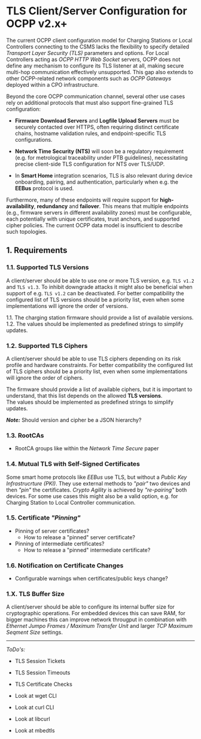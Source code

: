 # TLS Client/Server Configuration for OCPP v2.x+

The current OCPP client configuration model for Charging Stations or Local Controllers connecting to the CSMS lacks the flexibility to specify detailed *Transport Layer Security (TLS)* parameters and options. For Local Controllers acting as *OCPP HTTP Web Socket* servers, OCPP does not define any mechanism to configure its TLS listener at all, making secure multi-hop communication effectively unsupported. This gap also extends to other OCPP-related network components such as *OCPP Gateways* deployed within a CPO infrastructure.

Beyond the core OCPP communication channel, several other use cases rely on additional protocols that must also support fine-grained TLS configuration:

- **Firmware Download Servers** and **Logfile Upload Servers** must be securely contacted over HTTPS, often requiring distinct certificate chains, hostname validation rules, and endpoint-specific TLS configurations.

- **Network Time Security (NTS)** will soon be a regulatory requirement (e.g. for metrological traceability under PTB guidelines), necessitating precise client-side TLS configuration for NTS over TLS/UDP.

- In **Smart Home** integration scenarios, TLS is also relevant during device onboarding, pairing, and authentication, particularly when e.g. the **EEBus** protocol is used.

Furthermore, many of these endpoints will require support for **high-availability**, **redundancy** and **failover**. This means that multiple endpoints (e.g., firmware servers in different availability zones) must be configurable, each potentially with unique certificates, trust anchors, and supported cipher policies. The current OCPP data model is insufficient to describe such topologies.


## 1. Requirements

### 1.1. Supported TLS Versions

A client/server should be able to use one or more TLS version, e.g. `TLS v1.2` and `TLS v1.3`. To inhibit downgrade attacks it might also be beneficial when support of e.g. `TLS v1.2` can be deactivated. For better compatibility the configured list of TLS versions should be a priority list, even when some implementations will ignore the order of versions.

1.1. The charging station firmware should provide a list of available versions.    
1.2. The values should be implemented as predefined strings to simplify updates.


### 1.2. Supported TLS Ciphers

A client/server should be able to use TLS ciphers depending on its risk profile and hardware constraints. For better compatibility the configured list of TLS ciphers should be a priority list, even when some implementations will ignore the order of ciphers.

The firmware should provide a list of available ciphers, but it is important to understand, that this list depends on the allowed **TLS versions**.    
The values should be implemented as predefined strings to simplify updates.

***Note:*** Should version and cipher be a JSON hierarchy?


### 1.3. RootCAs

- RootCA groups like within the *Network Time Secure* paper



### 1.4. Mutual TLS with Self-Signed Certificates

Some smart home protocols like *EEBus* use TLS, but without a *Public Key Infrastrucrture (PKI)*. They use external methods to *"pair"* two devices and then *"pin"* the certificates. *Crypto Agility* is achieved by *"re-pairing"* both devices. For some use cases this might also be a valid option, e.g. for Charging Station to Local Controller communication.


### 1.5. Certificate *"Pinning"*

- Pinning of server certificates?
  - How to release a "pinned" server certificate?
- Pinning of intermediate certificates?
  - How to release a "pinned" intermediate certificate?


### 1.6. Notification on Certificate Changes

- Configurable warnings when certificates/public keys change?



### 1.X. TLS Buffer Size

A client/server should be able to configure its internal buffer size for cryptographic operations. For embedded devices this can save RAM, for bigger machines this can improve network througput in combination with *Ethernet Jumpo Frames / Maximum Transfer Unit* and larger *TCP Maximum Seqment Size* settings.


-----------------

*ToDo's:*
- TLS Session Tickets
- TLS Session Timeouts
- TLS Certificate Checks

- Look at wget CLI
- Look at curl CLI
- Look at libcurl
- Look at mbedtls


